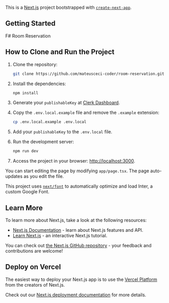This is a [Next.js](https://nextjs.org/) project bootstrapped with [`create-next-app`](https://github.com/vercel/next.js/tree/canary/packages/create-next-app).

## Getting Started

F# Room Reservation

## How to Clone and Run the Project

1. Clone the repository:
    ```sh
    git clone https://github.com/mateusceci-coder/room-reservation.git
    ```

2. Install the dependencies:
    ```sh
    npm install
    ```

3. Generate your `publishableKey` at [Clerk Dashboard](https://dashboard.clerk.com/last-active?path=api-keys).

4. Copy the `.env.local.example` file and remove the `.example` extension:
    ```sh
    cp .env.local.example .env.local
    ```

5. Add your `publishableKey` to the `.env.local` file.

6. Run the development server:
    ```sh
    npm run dev
    ```

7. Access the project in your browser: [http://localhost:3000](http://localhost:3000).


You can start editing the page by modifying `app/page.tsx`. The page auto-updates as you edit the file.

This project uses [`next/font`](https://nextjs.org/docs/basic-features/font-optimization) to automatically optimize and load Inter, a custom Google Font.

## Learn More

To learn more about Next.js, take a look at the following resources:

- [Next.js Documentation](https://nextjs.org/docs) - learn about Next.js features and API.
- [Learn Next.js](https://nextjs.org/learn) - an interactive Next.js tutorial.

You can check out [the Next.js GitHub repository](https://github.com/vercel/next.js/) - your feedback and contributions are welcome!

## Deploy on Vercel

The easiest way to deploy your Next.js app is to use the [Vercel Platform](https://vercel.com/new?utm_medium=default-template&filter=next.js&utm_source=create-next-app&utm_campaign=create-next-app-readme) from the creators of Next.js.

Check out our [Next.js deployment documentation](https://nextjs.org/docs/deployment) for more details.
